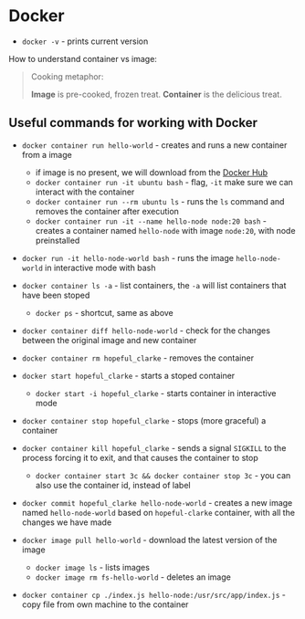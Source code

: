 # Docker

- `docker -v` - prints current version

How to understand container vs image:

> Cooking metaphor:
> 
> **Image** is pre-cooked, frozen treat.
> **Container** is the delicious treat.

## Useful commands for working with Docker

- `docker container run hello-world` - creates and runs a new container from a image
  - if image is no present, we will download from the [Docker Hub](https://hub.docker.com/)
  - `docker container run -it ubuntu bash` - flag, `-it` make sure we can interact with the container
  - `docker container run --rm ubuntu ls` - runs the `ls` command and removes the container after execution
  - `docker container run -it --name hello-node node:20 bash` - creates a container named `hello-node` with image `node:20`, with node preinstalled 

- `docker run -it hello-node-world bash` - runs the image `hello-node-world` in interactive mode with bash

- `docker container ls -a` - list containers, the `-a` will list containers that have been stoped
  - `docker ps` - shortcut, same as above

- `docker container diff hello-node-world` - check for the changes between the original image and new container 

- `docker container rm hopeful_clarke` - removes the container

- `docker start hopeful_clarke` - starts a stoped container
  - `docker start -i hopeful_clarke` - starts container in interactive mode

- `docker container stop hopeful_clarke` - stops (more graceful) a container
- `docker container kill hopeful_clarke` - sends a signal `SIGKILL` to the process forcing it to exit, and that causes the container to stop
  - `docker container start 3c && docker container stop 3c` - you can also use the container id, instead of label

- `docker commit hopeful_clarke hello-node-world` - creates a new image named `hello-node-world` based on `hopeful-clarke` container, with all the changes we have made

- `docker image pull hello-world` - download the latest version of the image
  - `docker image ls` - lists images
  - `docker image rm fs-hello-world` - deletes an image

- `docker container cp ./index.js hello-node:/usr/src/app/index.js` - copy file from own machine to the container
